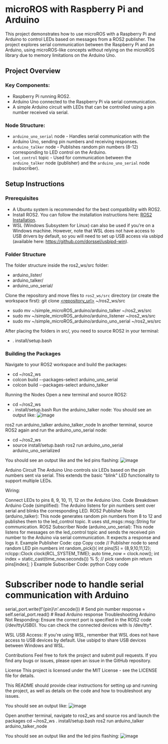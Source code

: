 # **microROS with Raspberry Pi and Arduino**
This project demonstrates how to use microROS with a Raspberry Pi and Arduino to control LEDs based on messages from a ROS2 publisher. The project explores serial communication between the Raspberry Pi and an Arduino, using microROS-like concepts without relying on the microROS library due to memory limitations on the Arduino Uno.

## **Project Overview**
### Key Components:
- Raspberry Pi running ROS2.
- Arduino Uno connected to the Raspberry Pi via serial communication.
- A simple Arduino circuit with LEDs that can be controlled using a pin number received via serial.

### **Node Structure:**
- `arduino_uno_serial` node - Handles serial communication with the Arduino Uno, sending pin numbers and receiving responses.
- `arduino_talker` node - Publishes random pin numbers (8-12) corresponding to LED control on the Arduino.
- `led_control` topic - Used for communication between the `arduino_talker` node (publisher) and the `arduino_uno_serial` node (subscriber).

## **Setup Instructions**
### Prerequisites
- A Ubuntu system is recommended for the best compatibility with ROS2.
- Install ROS2. You can follow the installation instructions here: [ROS2 Installation](https://index.ros.org/doc/ros2/Installation/).
- WSL (Windows Subsystem for Linux) can also be used if you're on a Windows machine. However, note that WSL does not have access to USB drivers by default, so you will need to set up USB access via usbipd (available here: https://github.com/dorssel/usbipd-win).

### **Folder Structure**
The folder structure inside the ros2_ws/src folder:
- arduino_lister/
- arduino_talker/
- arduino_uno_serial/

Clone the repository and move files to `ros2_ws/src` directory (or create the workspace first):
git clone [<repository_url>](https://github.com/JustASimpleCoder/simple_microROS_arduino) ~/ros2_ws/src
- sudo mv ~/simple_microROS_arduino/arduino_talker ~/ros2_ws/src
- sudo mv ~/simple_microROS_arduino/arduino_listener ~/ros2_ws/src
- sudo mv ~/simple_microROS_arduino/arduino_uno_serial ~/ros2_ws/src

After placing the folders in src/, you need to source ROS2 in your terminal:
- . install/setup.bash

### **Building the Packages** 
Navigate to your ROS2 workspace and build the packages:

- cd ~/ros2_ws
- colcon build --packages-select arduino_uno_serial
- colcon build --packages-select arduino_talker

Running the Nodes
Open a new terminal and source ROS2:
- cd ~/ros2_ws
- . install/setup.bash
Run the arduino_talker node:
You should see an output like:
![image](https://github.com/user-attachments/assets/04c2a8ae-27c8-40f7-b2bd-375a3a8c5411)

ros2 run arduino_talker arduino_talker_node
In another terminal, source ROS2 again and run the arduino_uno_serial node:
- cd ~/ros2_ws
- source install/setup.bash
ros2 run arduino_uno_serial arduino_uno_serialized

You should see an output like and the led pins flashing:
![image](https://github.com/user-attachments/assets/92dfc785-5f2b-4ef7-85ad-fd987fc56eef)

Arduino Circuit
The Arduino Uno controls six LEDs based on the pin numbers sent via serial. This extends the basic "blink" LED functionality to support multiple LEDs.

Wiring:

Connect LEDs to pins 8, 9, 10, 11, 12 on the Arduino Uno.
Code Breakdown
Arduino Code (simplified):
The Arduino listens for pin numbers sent over serial and blinks the corresponding LED.
ROS2 Publisher Node (arduino_talker):
This node generates random pin numbers from 8 to 12 and publishes them to the led_control topic. It uses std_msgs::msg::String for communication.
ROS2 Subscriber Node (arduino_uno_serial):
This node listens for messages on the led_control topic and sends the received pin number to the Arduino via serial communication. It expects a response and logs it.
Example Publisher Code:
cpp
Copy code
// Publisher node to send random LED pin numbers
int random_pick(){
    int pins[5] = {8,9,10,11,12};
    rclcpp::Clock clock(RCL_SYSTEM_TIME);
    auto time_now = clock.now();
    int index = static_cast<int>(time_now.seconds()) % 5; // pick random pin
    return pins[index];
}
Example Subscriber Code:
python
Copy code
# Subscriber node to handle serial communication with Arduino
serial_port.write(f'{pin}\n'.encode())  # Send pin number
response = self.serial_port.read()  # Read Arduino response
Troubleshooting
Arduino Not Responding: Ensure the correct port is specified in the ROS2 code (/dev/ttyUSB0). You can check the connected devices with ls /dev/tty*.

WSL USB Access: If you're using WSL, remember that WSL does not have access to USB devices by default. Use usbipd to share USB devices between Windows and WSL.

Contributions
Feel free to fork the project and submit pull requests. If you find any bugs or issues, please open an issue in the GitHub repository.

License
This project is licensed under the MIT License - see the LICENSE file for details.

This README should provide clear instructions for setting up and running the project, as well as details on the code and how to troubleshoot any issues.

You should see an output like:
![image](https://github.com/user-attachments/assets/04c2a8ae-27c8-40f7-b2bd-375a3a8c5411)


Open another terminal, navigate to ros2_ws and source ros and launch the packages
cd ~/ros2_ws
. install/setup.bash
ros2 run arduino_talker arduino_talker_node

You should see an output like and the led pins flashing:
![image](https://github.com/user-attachments/assets/92dfc785-5f2b-4ef7-85ad-fd987fc56eef)


